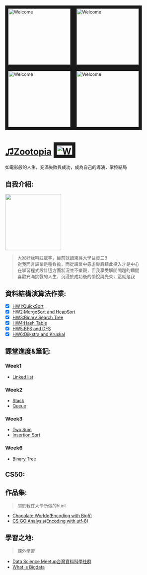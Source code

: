 <img src="https://3.bp.blogspot.com/-W5A0GeF33ow/WKUMpYL4j3I/AAAAAAAF9WM/st8cl1ViS-ckg-Y5O6kLLaadptVVN7tAQCLcB/s1600/AS002342_02.gif" 
alt="Welcome" width="200" height="180" border="10" /><img src="https://3.bp.blogspot.com/-W5A0GeF33ow/WKUMpYL4j3I/AAAAAAAF9WM/st8cl1ViS-ckg-Y5O6kLLaadptVVN7tAQCLcB/s1600/AS002342_02.gif" 
alt="Welcome" width="200" height="180" border="10" /><img src="https://3.bp.blogspot.com/-W5A0GeF33ow/WKUMpYL4j3I/AAAAAAAF9WM/st8cl1ViS-ckg-Y5O6kLLaadptVVN7tAQCLcB/s1600/AS002342_02.gif" 
alt="Welcome" width="200" height="180" border="10" /><img src="https://3.bp.blogspot.com/-W5A0GeF33ow/WKUMpYL4j3I/AAAAAAAF9WM/st8cl1ViS-ckg-Y5O6kLLaadptVVN7tAQCLcB/s1600/AS002342_02.gif" 
alt="Welcome" width="200" height="180" border="10" />
# [♫Zootopia](https://www.youtube.com/watch?v=QoXPVSSHzs8) <img src="https://i.ytimg.com/vi/CoSQ4BUqa4k/maxresdefault.jpg" alt="Welcome" width="50" height="30" border="10" />
如電影般的人生，充滿失敗與成功，成為自己的導演，掌控結局
## 自我介紹:   
<img src="https://github.com/C-WeiYu/WeiYu/blob/master/S__146874373.jpg" width="180" height="180"></br>
>大家好我叫莊崴宇，目前就讀東吳大學巨資三B</br>
對我而言課業是種負擔，而從課業中尋求樂趣藉此投入才是中心</br>
在學習程式設計這方面狀況並不樂觀，但我享受解開問題的瞬間</br>
喜歡充滿挑戰的人生，沉浸於成功後的愉悅與光榮，這就是我</br>
## 資料結構演算法作業:
- [x] [HW1:QuickSort](https://github.com/C-WeiYu/WeiYu/tree/master/HW1)</br>
- [x] [HW2:MergeSort and HeapSort](https://github.com/C-WeiYu/WeiYu/tree/master/HW2)</br>
- [x] [HW3:Binary Search Tree](https://github.com/C-WeiYu/WeiYu/tree/master/HW3)</br>
- [x] [HW4:Hash Table](https://github.com/C-WeiYu/WeiYu/tree/master/HW4)</br>
- [x] [HW5:BFS and DFS](https://github.com/C-WeiYu/WeiYu/tree/master/HW5)</br>
- [x] [HW6:Dijkstra and Kruskal](https://github.com/C-WeiYu/WeiYu/tree/master/HW6)</br>
## 課堂進度&筆記:
### **Week1**
+ [Linked list](https://github.com/C-WeiYu/WeiYu/blob/master/Leetcode/class/707.Linked%20List.py)
### **Week2**
+ [Stack](https://github.com/C-WeiYu/WeiYu/blob/master/Leetcode/class/155.Min%20Stack.py)
+ [Queue](https://github.com/C-WeiYu/WeiYu/blob/master/Leetcode/class/232.%20Implement%20Queue%20using%20Stacks.py)
### **Week3**
+ [Two Sum](https://github.com/C-WeiYu/WeiYu/blob/master/Leetcode/practice/1.Two%20Sum.py)
+ [Insertion Sort]()
### **Week6**
+ [Binary Tree](https://github.com/C-WeiYu/WeiYu/blob/master/Leetcode/class/965.Univalued%20Binary%20Tree.py)

## CS50:

## 作品集:
> 關於我在大學所做的html
+ [Chocolate Worlde(Encoding with Big5)](https://c-weiyu.github.io/HTML/)
+ [CS:GO Analysis(Encoding with utf-8)](https://c-weiyu.github.io/CS-GO_Analysis/)
## 學習之地:
> 課外學習
+ [Data Science Meetup台灣資料科學社群](https://www.facebook.com/groups/1356636874425968/)</br>
+ [What is Bigdata](https://www.managertoday.com.tw/articles/view/52306)</br>


